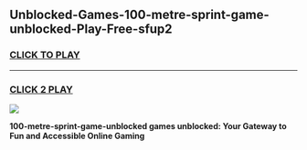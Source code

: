 
## Unblocked-Games-100-metre-sprint-game-unblocked-Play-Free-sfup2
<h3>
<a href="https://premium76.site?title=100-metre-sprint-game-unblocked&ref=17A">CLICK TO PLAY</a></h3>
<hr>

<h3>
<a href="https://premium76.site?title=100-metre-sprint-game-unblocked&ref=17A">CLICK 2 PLAY</a>
  
</h3>

<a href="https://premium76.site?title=100-metre-sprint-game-unblocked&ref=17A"><img src="https://clearcache.store/games.png"></a>


**100-metre-sprint-game-unblocked games unblocked: Your Gateway to Fun and Accessible Online Gaming**
